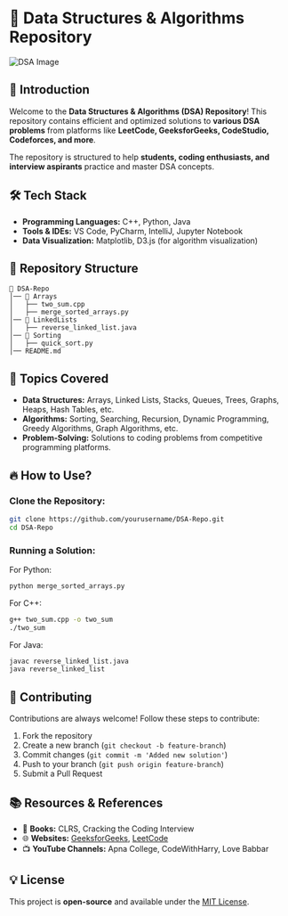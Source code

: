 # 🚀 Data Structures & Algorithms Repository

![DSA Image](https://cdn.pixabay.com/photo/2017/05/10/21/28/data-2301286_960_720.png)

## 📌 Introduction
Welcome to the **Data Structures & Algorithms (DSA) Repository**! This repository contains efficient and optimized solutions to **various DSA problems** from platforms like **LeetCode, GeeksforGeeks, CodeStudio, Codeforces, and more**. 

The repository is structured to help **students, coding enthusiasts, and interview aspirants** practice and master DSA concepts. 

## 🛠️ Tech Stack
- **Programming Languages:** C++, Python, Java
- **Tools & IDEs:** VS Code, PyCharm, IntelliJ, Jupyter Notebook
- **Data Visualization:** Matplotlib, D3.js (for algorithm visualization)

## 📂 Repository Structure
```
📂 DSA-Repo
│── 📁 Arrays
│   ├── two_sum.cpp
│   ├── merge_sorted_arrays.py
│── 📁 LinkedLists
│   ├── reverse_linked_list.java
│── 📁 Sorting
│   ├── quick_sort.py
│── README.md
```

## 📖 Topics Covered
- **Data Structures:** Arrays, Linked Lists, Stacks, Queues, Trees, Graphs, Heaps, Hash Tables, etc.
- **Algorithms:** Sorting, Searching, Recursion, Dynamic Programming, Greedy Algorithms, Graph Algorithms, etc.
- **Problem-Solving:** Solutions to coding problems from competitive programming platforms.

## 🔥 How to Use?
### Clone the Repository:
```bash
git clone https://github.com/yourusername/DSA-Repo.git
cd DSA-Repo
```
### Running a Solution:
For Python:
```bash
python merge_sorted_arrays.py
```
For C++:
```bash
g++ two_sum.cpp -o two_sum
./two_sum
```
For Java:
```bash
javac reverse_linked_list.java
java reverse_linked_list
```

## 🤝 Contributing
Contributions are always welcome! Follow these steps to contribute:
1. Fork the repository
2. Create a new branch (`git checkout -b feature-branch`)
3. Commit changes (`git commit -m 'Added new solution'`)
4. Push to your branch (`git push origin feature-branch`)
5. Submit a Pull Request

## 📚 Resources & References
- 📘 **Books:** CLRS, Cracking the Coding Interview
- 🌐 **Websites:** [GeeksforGeeks](https://www.geeksforgeeks.org/), [LeetCode](https://leetcode.com/)
- 📺 **YouTube Channels:** Apna College, CodeWithHarry, Love Babbar

## 💡 License
This project is **open-source** and available under the [MIT License](LICENSE).
